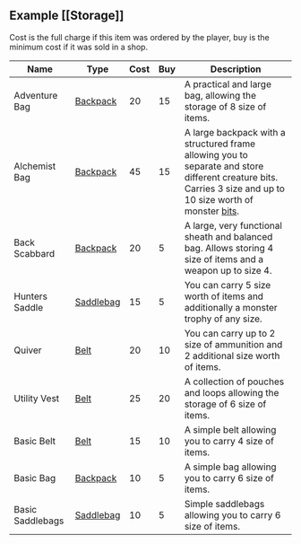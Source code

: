 ## Example [[Storage]]
Cost is the full charge if this item was ordered by the player, buy is the minimum cost if it was sold in a shop.

|Name|Type|Cost|Buy|Description|
|---|---|---|---|---|
|Adventure Bag|[Backpack](Storage#Backpack)|20|15|A practical and large bag, allowing the storage of 8 size of items.|
|Alchemist Bag|[Backpack](Storage#Backpack)|45|15|A large backpack with a structured frame allowing you to separate and store different creature bits. Carries 3 size and up to 10 size worth of monster [bits](Resources#Bits).|
|Back Scabbard|[Backpack](Storage#Backpack)|20|5|A large, very functional sheath and balanced bag. Allows storing 4 size of items and a weapon up to size 4.|
|Hunters Saddle|[Saddlebag](Storage#Saddlebag)|15|5|You can carry 5 size worth of items and additionally a monster trophy of any size.|
|Quiver|[Belt](Storage#Belt)|20|10|You can carry up to 2 size of ammunition and 2 additional size worth of items.|
|Utility Vest|[Belt](Storage#Belt)|25|20|A collection of pouches and loops allowing the storage of 6 size of items.|
|Basic Belt|[Belt](Storage#Belt)|15|10|A simple belt allowing you to carry 4 size of items.|
|Basic Bag|[Backpack](Storage#Backpack)|10|5|A simple bag allowing you to carry 6 size of items.|
|Basic Saddlebags|[Saddlebag](Storage#Saddlebag)|10|5|Simple saddlebags allowing you to carry 6 size of items.|